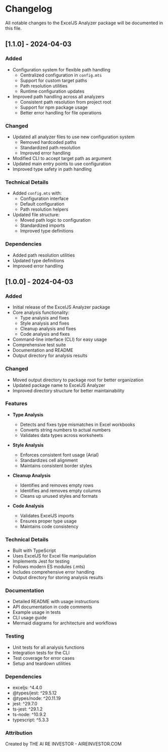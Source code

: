 # Changelog

All notable changes to the ExcelJS Analyzer package will be documented in this file.

## [1.1.0] - 2024-04-03

### Added
- Configuration system for flexible path handling
  - Centralized configuration in `config.mts`
  - Support for custom target paths
  - Path resolution utilities
  - Runtime configuration updates
- Improved path handling across all analyzers
  - Consistent path resolution from project root
  - Support for npm package usage
  - Better error handling for file operations

### Changed
- Updated all analyzer files to use new configuration system
  - Removed hardcoded paths
  - Standardized path resolution
  - Improved error handling
- Modified CLI to accept target path as argument
- Updated main entry points to use configuration
- Improved type safety in path handling

### Technical Details
- Added `config.mts` with:
  - Configuration interface
  - Default configuration
  - Path resolution helpers
- Updated file structure:
  - Moved path logic to configuration
  - Standardized imports
  - Improved type definitions

### Dependencies
- Added path resolution utilities
- Updated type definitions
- Improved error handling

## [1.0.0] - 2024-04-03

### Added
- Initial release of the ExcelJS Analyzer package
- Core analysis functionality:
  - Type analysis and fixes
  - Style analysis and fixes
  - Cleanup analysis and fixes
  - Code analysis and fixes
- Command-line interface (CLI) for easy usage
- Comprehensive test suite
- Documentation and README
- Output directory for analysis results

### Changed
- Moved output directory to package root for better organization
- Updated package name to ExcelJS Analyzer
- Improved directory structure for better maintainability

### Features
- **Type Analysis**
  - Detects and fixes type mismatches in Excel workbooks
  - Converts string numbers to actual numbers
  - Validates data types across worksheets

- **Style Analysis**
  - Enforces consistent font usage (Arial)
  - Standardizes cell alignment
  - Maintains consistent border styles

- **Cleanup Analysis**
  - Identifies and removes empty rows
  - Identifies and removes empty columns
  - Cleans up unused styles and formats

- **Code Analysis**
  - Validates ExcelJS imports
  - Ensures proper type usage
  - Maintains code consistency

### Technical Details
- Built with TypeScript
- Uses ExcelJS for Excel file manipulation
- Implements Jest for testing
- Follows modern ES modules (.mts)
- Includes comprehensive error handling
- Output directory for storing analysis results

### Documentation
- Detailed README with usage instructions
- API documentation in code comments
- Example usage in tests
- CLI usage guide
- Mermaid diagrams for architecture and workflows

### Testing
- Unit tests for all analysis functions
- Integration tests for the CLI
- Test coverage for error cases
- Setup and teardown utilities

### Dependencies
- exceljs: ^4.4.0
- @types/jest: ^29.5.12
- @types/node: ^20.11.19
- jest: ^29.7.0
- ts-jest: ^29.1.2
- ts-node: ^10.9.2
- typescript: ^5.3.3

### Attribution
Created by THE AI RE INVESTOR - AIREINVESTOR.COM 